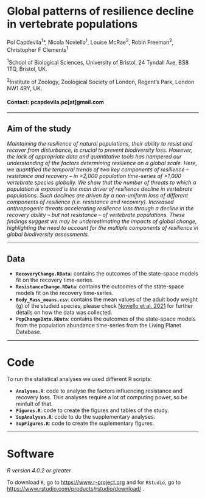 # Global patterns of resilience decline in vertebrate populations

Pol Capdevila<sup>1</sup>*, Nicola Noviello<sup>1</sup>, Louise McRae<sup>2</sup>, Robin Freeman<sup>2</sup>, Christopher F Clements<sup>1</sup>

<sup>1</sup>School of Biological Sciences, University of Bristol, 24 Tyndall Ave, BS8 1TQ, Bristol, UK. 

<sup>2</sup>Institute of Zoology, Zoological Society of London, Regent’s Park, London NW1 4RY, UK.

#### Contact: pcapdevila.pc[at]gmail.com

---

## Aim of the study

_Maintaining the resilience of natural populations, their ability to resist and recover from disturbance, is crucial to prevent biodiversity loss. However, the lack of appropriate data and quantitative tools has hampered our understanding of the factors determining resilience on a global scale. Here, we quantified the temporal trends of two key components of resilience – resistance and recovery – in >2,000 population time-series of >1,000 vertebrate species globally. We show that the number of threats to which a population is exposed is the main driver of resilience decline in vertebrate populations. Such declines are driven by a non-uniform loss of different components of resilience (i.e. resistance and recovery). Increased anthropogenic threats accelerating resilience loss through a decline in the recovery ability – but not resistance – of vertebrate populations. These findings suggest we may be underestimating the impacts of global change, highlighting the need to account for the multiple components of resilience in global biodiversity assessments._

---

## Data

- __`RecoveryChange.RData`__: contains the outcomes of the state-space models fit on the recovery time-series. 
- __`ResistanceChange.RData`__: contains the outcomes of the state-space models fit on the recovery time-series.
- __`Body_Mass_means.csv`__: contains the mean values of the adult body weight (g) of the studied species, please check [Noviello et al. 2021](https://doi.org/10.1101/2020.12.17.423192) for further details on how the data was collected.
- __`PopChangeData.RData`__: contains the outcomes of the state-space models from the population abundance time-series from the Living Planet Database.  

---

# Code

To run the statistical analyses we used different R scripts: 

- __`Analyses.R`__: code to analyse the factors influencing resistance and recovery loss. This analyses require a lot of computing power, so be minfult of that.
- __`Figures.R`__: code to create the figures and tables of the study. 
- __`SupAnalyses.R`__: code to do the supplementary analyses. 
- __`SupFigures.R`__: code to create the suplementary figures. 

---

# Software

_R version 4.0.2 or greater_

To download `R`, go to https://www.r-project.org and for `RStudio`, go to https://www.rstudio.com/products/rstudio/download/ .

